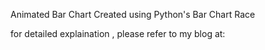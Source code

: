 Animated Bar Chart Created using Python's Bar Chart Race

for detailed explaination , please refer to my blog at:
